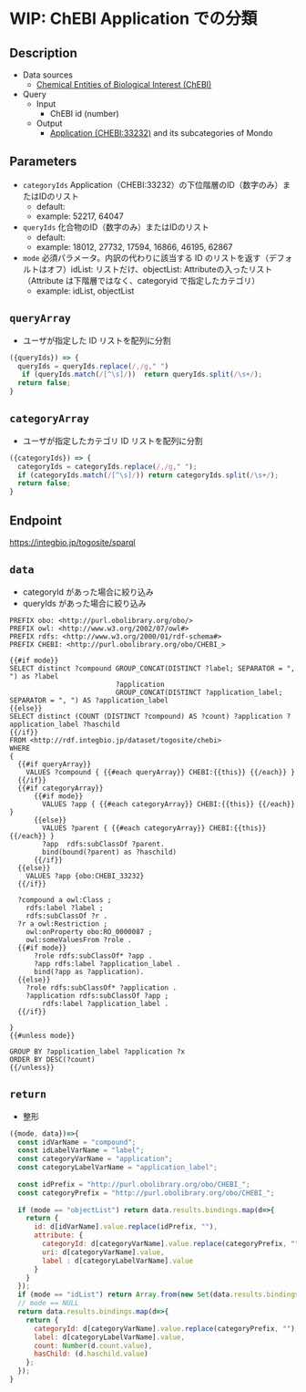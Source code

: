 # WIP: ChEBI Application での分類 

## Description

- Data sources
    -  [Chemical Entities of Biological Interest (ChEBI) ](https://www.ebi.ac.uk/chebi/) 
- Query
    - Input
        - ChEBI id (number)
    - Output
        -  [Application (CHEBI:33232)](https://www.ebi.ac.uk/chebi/searchId.do?chebiId=CHEBI:33232) and its subcategories of Mondo

## Parameters

* `categoryIds` Application（CHEBI:33232）の下位階層のID（数字のみ）またはIDのリスト
  * default:  
  * example: 52217, 64047
* `queryIds` 化合物のID（数字のみ）またはIDのリスト
  * default: 
  * example: 18012, 27732, 17594, 16866, 46195, 62867   
* `mode` 必須パラメータ。内訳の代わりに該当する ID のリストを返す（デフォルトはオフ）idList: リストだけ、objectList: Attributeの入ったリスト（Attribute は下階層ではなく、categoryid で指定したカテゴリ）
  * example: idList, objectList


## `queryArray`
- ユーザが指定した ID リストを配列に分割

```javascript
({queryIds}) => {
  queryIds = queryIds.replace(/,/g," ")
   if (queryIds.match(/[^\s]/))  return queryIds.split(/\s+/);
  return false;
}
```

## `categoryArray`
- ユーザが指定したカテゴリ ID リストを配列に分割

```javascript
({categoryIds}) => {
  categoryIds = categoryIds.replace(/,/g," ");
  if (categoryIds.match(/[^\s]/)) return categoryIds.split(/\s+/);
  return false;
}
```

## Endpoint

https://integbio.jp/togosite/sparql

## `data`
- categoryId があった場合に絞り込み
- queryIds があった場合に絞り込み
```sparql
PREFIX obo: <http://purl.obolibrary.org/obo/>
PREFIX owl: <http://www.w3.org/2002/07/owl#>
PREFIX rdfs: <http://www.w3.org/2000/01/rdf-schema#>
PREFIX CHEBI: <http://purl.obolibrary.org/obo/CHEBI_>

{{#if mode}}
SELECT distinct ?compound GROUP_CONCAT(DISTINCT ?label; SEPARATOR = ", ") as ?label 
                          ?application                                      
                          GROUP_CONCAT(DISTINCT ?application_label; SEPARATOR = ", ") AS ?application_label
{{else}}
SELECT distinct (COUNT (DISTINCT ?compound) AS ?count) ?application ?application_label ?haschild
{{/if}}
FROM <http://rdf.integbio.jp/dataset/togosite/chebi>
WHERE 
{
  {{#if queryArray}}
    VALUES ?compound { {{#each queryArray}} CHEBI:{{this}} {{/each}} }
  {{/if}}
  {{#if categoryArray}}    
      {{#if mode}}
        VALUES ?app { {{#each categoryArray}} CHEBI:{{this}} {{/each}} }
      {{else}}
        VALUES ?parent { {{#each categoryArray}} CHEBI:{{this}} {{/each}} }
        ?app  rdfs:subClassOf ?parent.   
        bind(bound(?parent) as ?haschild)   
      {{/if}}  
  {{else}}
    VALUES ?app {obo:CHEBI_33232}
  {{/if}}
      
  ?compound a owl:Class ;
    rdfs:label ?label ;
    rdfs:subClassOf ?r .
  ?r a owl:Restriction ;
    owl:onProperty obo:RO_0000087 ;
    owl:someValuesFrom ?role .
  {{#if mode}}
      ?role rdfs:subClassOf* ?app .
      ?app rdfs:label ?application_label .
      bind(?app as ?application).
  {{else}}  
  	?role rdfs:subClassOf* ?application .
  	?application rdfs:subClassOf ?app ;
    	rdfs:label ?application_label .
  {{/if}}  

}
{{#unless mode}}

GROUP BY ?application_label ?application ?x
ORDER BY DESC(?count)
{{/unless}}

```



## `return`
- 整形
```javascript
({mode, data})=>{
  const idVarName = "compound";
  const idLabelVarName = "label";
  const categoryVarName = "application";
  const categoryLabelVarName = "application_label";
  
  const idPrefix = "http://purl.obolibrary.org/obo/CHEBI_";
  const categoryPrefix = "http://purl.obolibrary.org/obo/CHEBI_";
  
  if (mode == "objectList") return data.results.bindings.map(d=>{
    return {
      id: d[idVarName].value.replace(idPrefix, ""), 
      attribute: {
        categoryId: d[categoryVarName].value.replace(categoryPrefix, ""), 
        uri: d[categoryVarName].value,
        label : d[categoryLabelVarName].value
      }
    }
  });
  if (mode == "idList") return Array.from(new Set(data.results.bindings.map(d=>d[idVarName].value.replace(idPrefix, "")))); // unique
  // mode == NULL
  return data.results.bindings.map(d=>{ 
    return {
      categoryId: d[categoryVarName].value.replace(categoryPrefix, ""), 
      label: d[categoryLabelVarName].value,
      count: Number(d.count.value),
      hasChild: (d.haschild.value)
    };
  });	
}
```